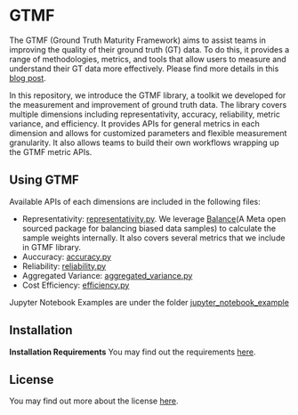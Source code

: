 # GTMF
The GTMF (Ground Truth Maturity Framework) aims to assist teams in improving the quality of their ground truth (GT) data. To do this, it provides a range of methodologies, metrics, and tools that allow users to measure and understand their GT data more effectively. Please find more details in this [blog post](https://research.facebook.com/blog/2022/8/-introducing-the-ground-truth-maturity-framework-for-assessing-and-improving-ground-truth-data-quality/).

In this repository, we introduce the GTMF library, a toolkit we developed for the measurement and improvement of ground truth data. The library covers multiple dimensions including representativity, accuracy, reliability, metric variance, and efficiency. It provides APIs for general metrics in each dimension and allows for customized parameters and flexible measurement granularity. It also allows teams to build their own workflows wrapping up the GTMF metric APIs.

## Using GTMF

Available APIs of each dimensions are included in the following files:
* Representativity: [representativity.py](representativity.py). We leverage [Balance](https://import-balance.org/)(A Meta open sourced package for balancing biased data samples) to calculate the sample weights internally. It also covers several metrics that we include in GTMF library.
* Auccuracy: [accuracy.py](accuracy.py)
* Reliability: [reliability.py](reliability.py)
* Aggregated Variance: [aggregated_variance.py](metric_variance.py)
* Cost Efficiency: [efficiency.py](efficiency.py)

Jupyter Notebook Examples are under the folder [jupyter_notebook_example](jupyter_notebook_example)

## Installation

**Installation Requirements**
You may find out the requirements [here](requirements.txt).

## License

You may find out more about the license [here](LICENSE).

